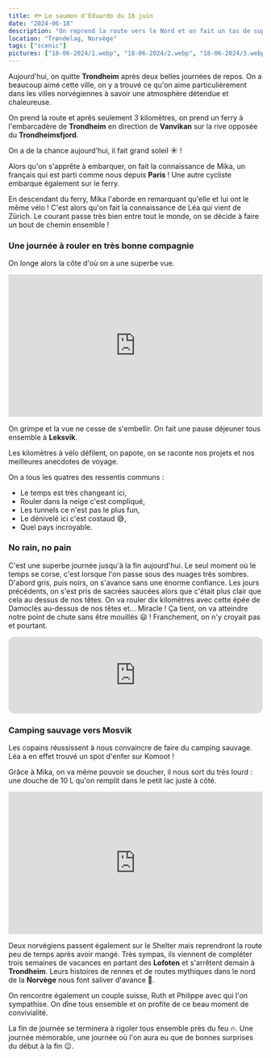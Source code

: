 ```yaml
---
title: 🐟 Le saumon d'Eduardo du 18 juin
date: "2024-06-18"
description: "On reprend la route vers le Nord et on fait un tas de superbes rencontres !"
location: "Trøndelag, Norvège"
tags: ["scenic"]
pictures: ["18-06-2024/1.webp", "18-06-2024/2.webp", "18-06-2024/3.webp", "18-06-2024/4.webp", "18-06-2024/5.webp", "18-06-2024/6.webp", "18-06-2024/7.webp", "18-06-2024/8.webp", "18-06-2024/9.webp"]
---
```


Aujourd'hui, on quitte **Trondheim** après deux belles journées de repos. On a beaucoup aimé cette ville, on y a trouvé ce qu'on aime particulièrement dans les villes norvégiennes à savoir une atmosphère détendue et chaleureuse.

On prend la route et après seulement 3 kilomètres, on prend un ferry à l'embarcadère de **Trondheim** en direction de **Vanvikan** sur la rive opposée du **Trondheimsfjord**.

On a de la chance aujourd'hui, il fait grand soleil ☀️ !

Alors qu'on s'apprête à embarquer, on fait la connaissance de Mika, un français qui est parti comme nous depuis **Paris** ! Une autre cycliste embarque également sur le ferry.

En descendant du ferry, Mika l'aborde en remarquant qu'elle et lui ont le même vélo ! C'est alors qu'on fait la connaissance de Léa qui vient de Zürich. Le courant passe très bien entre tout le monde, on se décide à faire un bout de chemin ensemble !

### Une journée à rouler en très bonne compagnie

On longe alors la côte d'où on a une superbe vue.

<div style="width: 100%; height: 0; position: relative; padding-bottom: 56%;"><iframe src="https://giphy.com/embed/7PMZ8tDVc6SPu" style="top: 0; left: 0; width: 100%; height: 100%; position: absolute; border: 0;" allowfullscreen scrolling="no" allow="encrypted-media;" class="giphy-embed"></iframe></div>

On grimpe et la vue ne cesse de s'embellir. On fait une pause déjeuner tous ensemble à **Leksvik**.

Les kilomètres à vélo défilent, on papote, on se raconte nos projets et nos meilleures anecdotes de voyage.

On a tous les quatres des ressentis communs :
- Le temps est très changeant ici,
- Rouler dans la neige c'est compliqué,
- Les tunnels ce n'est pas le plus fun,
- Le dénivelé ici c'est costaud 😅,
- Quel pays incroyable.

### No rain, no pain

C'est une superbe journée jusqu'à la fin aujourd'hui. Le seul moment où le temps se corse, c'est lorsque l'on passe sous des nuages très sombres. D'abord gris, puis noirs, on s'avance sans une énorme confiance. Les jours précédents, on s'est pris de sacrées saucées alors que c'était plus clair que cela au dessus de nos têtes. On va rouler dix kilomètres avec cette épée de Damoclès au-dessus de nos têtes et... Miracle ! Ça tient, on va atteindre notre point de chute sans être mouillés 😃 ! Franchement, on n'y croyait pas et pourtant. 

<iframe style="border-radius:12px" src="https://open.spotify.com/embed/track/4lAYMPLPFOovwTCmtTt9b5?utm_source=generator" width="100%" height="152" frameBorder="0" allow="autoplay; clipboard-write; encrypted-media; picture-in-picture" loading="lazy"></iframe>


### Camping sauvage vers Mosvik

Les copains réussissent à nous convaincre de faire du camping sauvage. Léa a en effet trouvé un spot d'enfer sur Komoot !

Grâce à Mika, on va même pouvoir se doucher, il nous sort du très lourd : une douche de 10 L qu'on remplit dans le petit lac juste à côté.

<div style="width: 100%; height: 0; position: relative; padding-bottom: 56%;"><iframe src="https://giphy.com/embed/xgIE7sqLdaQta" style="top: 0; left: 0; width: 100%; height: 100%; position: absolute; border: 0;" allowfullscreen scrolling="no" allow="encrypted-media;" class="giphy-embed"></iframe></div>

Deux norvégiens passent également sur le Shelter mais reprendront la route peu de temps après avoir mangé. Très sympas, ils viennent de compléter trois semaines de vacances en partant des **Lofoten** et s'arrêtent demain à **Trondheim**. Leurs histoires de rennes et de routes mythiques dans le nord de la **Norvège** nous font saliver d'avance 🤩.

On rencontre également un couple suisse, Ruth et Philippe avec qui l'on sympathise. On dîne tous ensemble et on profite de ce beau moment de convivialité.  

La fin de journée se terminera à rigoler tous ensemble près du feu 🔥. Une journée mémorable, une journée où l'on aura eu que de bonnes surprises du début à la fin 😉.